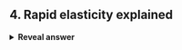 ## 4. Rapid elasticity explained
<details>
<summary><b>Reveal answer</b></summary>
Customers can easily acquire or release virtual machines in response to changing demand
</details>
